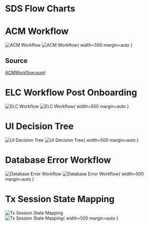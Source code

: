 # SDS Flow Charts

# ACM Workflow

![ACM Workflow](../images/ACMWorkflow.png) 
![ACM Workflow](../images/ACMWorkflow-p.png){ width=500 margin=auto }

## Source
[ACMWorkflow.puml](../diagrams/ACMWorkflow.puml)

# ELC Workflow Post Onboarding

![ELC Workflow](../images/ELCWorkflowPostOnboarding.png) 
![ELC Workflow](../images/ELCWorkflowPostOnboarding-p.png){ width=500 margin=auto }

# UI Decision Tree


![UI Decision Tree](../images/UIDecisionTree.png) 
![UI Decision Tree](../images/UIDecisionTree-p.png){ width=500 margin=auto }

# Database Error Workflow


![Database Error Workflow](../images/DatabaseErrorWorkflow.png) 
![Database Error Workflow](../images/dbew-p.png){ width=500 margin=auto }

# Tx Session State Mapping

![Tx Session State Mapping](../images/G7SDS_MaintainingCommunication_TxSessionStateMapping.png)  
![Tx Session State Mapping](../images/MaintainingCommunication_TxSessionStateMapping-p.png){ width=500 margin=auto }


